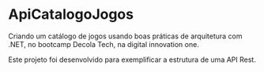 # ApiCatalogoJogos
Criando um catálogo de jogos usando boas práticas de arquitetura com .NET, no bootcamp Decola Tech, na digital innovation one.

Este projeto foi desenvolvido para exemplificar a estrutura de uma API Rest.
